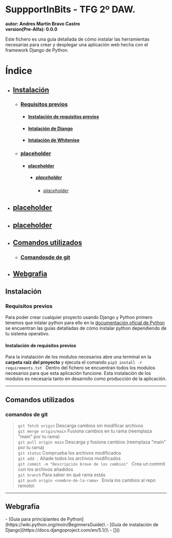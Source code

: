 # SuppportInBits - TFG 2º DAW.

**autor: Andres Martin Bravo Castro**\
**version(Pre-Alfa): 0.0.0**

Este fichero es una guía detallada de cómo instalar las herramientas necesarias para crear y desplegar una aplicación web hecha con el framework Django de Python.

# Índice

- ## [Instalación](#install)
  - ### [Requisitos previos](#requisitos-previos)
    - #### [Instalación de requisitos previos](#instalacion-de-requisitos-previos)
    - #### [Intalación de Django](#python)
    - #### [Intalación de Whitenise](#python)
  - ### [placeholder](#placeholder)
    - #### [placeholder](#placeholder)
      - ##### [placeholder](#placeholder)
        - ###### [placeholder](#placeholder)
- ## [placeholder](#placeholder)
- ## [placeholder](#placeholder)
- ## [Comandos utilizados](#comandos)
  - ### [Comandosde de git](#comandos-git)
- ## [Webgrafia](#webgrafia)

## Instalación

<div id='install' />

### Requisitos previos

Para poder crear cualquier proyecto usando Django y Python primero tenemos que intalar python para ello en la
[documentación oficial de Python](https://wiki.python.org/moin/BeginnersGuide/Download) se encuentran las
guías detalladas de cómo instalar python dependiendo de tu sistema operativo.

#### Instalación de requisitos previos

Para la instalación de los modulos necesarios abre una terminal en la **carpeta**
**raíz del proyecto** y ejecuta el comando `pip3 install -r requirements.txt ` Dentro del fichero se encuentran todos los modulos necesarios para que esta aplicación funcione.
Esta instalación de los modulos es necesaria tanto en desarrollo como producción
de la aplicación.

---

## Comandos utilizados

### comandos de git

> `git fetch origin` Descarga cambios sin modificar archivos\
> `git merge origin/main` Fusiona cambios en tu rama (reemplaza "main" por tu rama)\
> `git pull origin main` Descarga y fusiona cambios (reemplaza "main" por tu rama)\
> `git status` Comprueba los archivos modificados\
> `git add .` Añade todos los archivos modificados\
> `git commit -m "Descripción breve de los cambios" ` Crea un commit con los archivos añadidos\
> `git branch` Para saber en qué rama estás\
> `git push origin <nombre-de-la-rama> ` Envia los cambios al repo remoto\

---

## Webgrafía

<div id='webgrafia' />
- [Guía para principiantes de Python](https://wiki.python.org/moin/BeginnersGuide)\
- [Guía de instalación de Django](https://docs.djangoproject.com/en/5.1/)\
- []()
